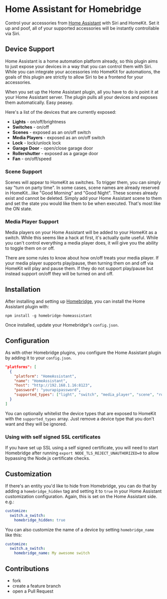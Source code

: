 
# Home Assistant for Homebridge

Control your accessories from [Home Assistant](http://home-assistant.io) with
Siri and HomeKit. Set it up and poof, all of your supported accessories will be
instantly controllable via Siri.

## Device Support

Home Assistant is a home automation platform already, so this plugin aims to
just expose your devices in a way that you can control them with Siri. While
you can integrate your accessories into HomeKit for automations, the goals of
this plugin are strictly to allow Siri to be a frontend for your accessories.

When you set up the Home Assistant plugin, all you have to do is point it at
your Home Assistant server. The plugin pulls all your devices and exposes them
automatically. Easy peasey.

Here's a list of the devices that are currently exposed:

* **Lights** - on/off/brightness
* **Switches** - on/off
* **Scenes** - exposed as an on/off switch
* **Media Players** - exposed as an on/off switch
* **Lock** - lock/unlock lock
* **Garage Door** - open/close garage door
* **Rollershutter** - exposed as a garage door
* **Fan** - on/off/speed

### Scene Support

Scenes will appear to HomeKit as switches. To trigger them, you can simply say
"turn on party time". In some cases, scene names are already reserved in
HomeKit...like "Good Morning" and "Good Night". These scenes already exist and
cannot be deleted. Simply add your Home Assistant scene to them and set the
state you would like them to be when executed. That's most like the ON state.

### Media Player Support

Media players on your Home Assistant will be added to your HomeKit as a switch.
While this seems like a hack at first, it's actually quite useful. While you
can't control everything a media player does, it will give you the ability to
toggle them on or off.

There are some rules to know about how on/off treats your media player. If
your media player supports play/pause, then turning them on and off via
HomeKit will play and pause them. If they do not support play/pause but instead
support on/off they will be turned on and off.

## Installation

After installing and setting up [Homebridge](https://github.com/nfarina/homebridge), you can install the Home Assistant plugin with:

    npm install -g homebridge-homeassistant

Once installed, update your Homebridge's `config.json`.

## Configuration

As with other Homebridge plugins, you configure the Home Assistant plugin by
adding it to your `config.json`.

```json
"platforms": [
  {
    "platform": "HomeAssistant",
    "name": "HomeAssistant",
    "host": "http://192.168.1.16:8123",
    "password": "yourapipassword",
    "supported_types": ["light", "switch", "media_player", "scene", "rollershutter"]
  }
]
```

You can optionally whitelist the device types that are exposed to HomeKit with the `supported_types` array. Just remove a device type that you don't want and they will be ignored.

### Using with self signed SSL certificates
If you have set up SSL using a self signed certificate, you will need to start Homebridge after running `export NODE_TLS_REJECT_UNAUTHORIZED=0` to allow bypassing the Node.js certificate checks.

## Customization

If there's an entity you'd like to hide from Homebridge, you can do that by adding a `homebridge_hidden` tag and setting it to `true` in your Home Assistant customization configuration. Again, this is set on the Home Assistant side. e.g.:

```yaml
customize:
  switch.a_switch:
    homebridge_hidden: true
```

You can also customize the name of a device by setting `homebridge_name` like this:

```yaml
customize:
  switch.a_switch:
    homebridge_name: My awesome switch
```

## Contributions

* fork
* create a feature branch
* open a Pull Request
